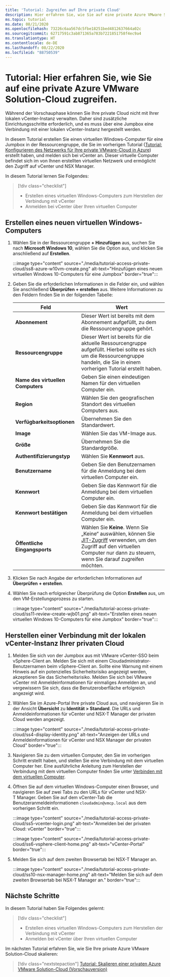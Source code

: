 ```yaml
---
title: 'Tutorial: Zugreifen auf Ihre private Cloud'
description: Hier erfahren Sie, wie Sie auf eine private Azure VMware Solution-Cloud zugreifen
ms.topic: tutorial
ms.date: 08/21/2020
ms.openlocfilehash: 73226c6aa567dc5fbe18251bed4812637664a02c
ms.sourcegitcommit: 62717591c3ab871365a783b7221851758f4ec9a4
ms.translationtype: HT
ms.contentlocale: de-DE
ms.lasthandoff: 08/22/2020
ms.locfileid: "88750539"
---
```

# <a name="tutorial-learn-how-to-access-an-azure-vmware-solution-private-cloud"></a>Tutorial: Hier erfahren Sie, wie Sie auf eine private Azure VMware Solution-Cloud zugreifen.

Während der Vorschauphase können Sie Ihre private Cloud nicht mit Ihrer lokalen vCenter-Instanz verwalten. Daher sind zusätzliche Einrichtungsschritte erforderlich, und es muss über eine Jumpbox eine Verbindung mit einer lokalen vCenter-Instanz hergestellt werden. 

In diesem Tutorial erstellen Sie einen virtuellen Windows-Computer für eine Jumpbox in der Ressourcengruppe, die Sie im vorherigen Tutorial ([Tutorial: Konfigurieren des Netzwerks für Ihre private VMware-Cloud in Azure](tutorial-configure-networking.md)) erstellt haben, und melden sich bei vCenter an. Dieser virtuelle Computer befindet sich im von Ihnen erstellten virtuellen Netzwerk und ermöglicht den Zugriff auf vCenter und NSX Manager. 

In diesem Tutorial lernen Sie Folgendes:

> [!div class="checklist"]
> * Erstellen eines virtuellen Windows-Computers zum Herstellen der Verbindung mit vCenter
> * Anmelden bei vCenter über Ihren virtuellen Computer

## <a name="create-a-new-windows-virtual-machine"></a>Erstellen eines neuen virtuellen Windows-Computers

1. Wählen Sie in der Ressourcengruppe **+ Hinzufügen** aus, suchen Sie nach **Microsoft Windows 10**, wählen Sie die Option aus, und klicken Sie anschließend auf **Erstellen**.

   :::image type="content" source="./media/tutorial-access-private-cloud/ss8-azure-w10vm-create.png" alt-text="Hinzufügen eines neuen virtuellen Windows 10-Computers für eine Jumpbox" border="true":::

1. Geben Sie die erforderlichen Informationen in die Felder ein, und wählen Sie anschließend **Überprüfen + erstellen** aus. Weitere Informationen zu den Feldern finden Sie in der folgenden Tabelle:

   | Feld | Wert |
   | --- | --- |
   | **Abonnement** | Dieser Wert ist bereits mit dem Abonnement aufgefüllt, zu dem die Ressourcengruppe gehört. |
   | **Ressourcengruppe** | Dieser Wert ist bereits für die aktuelle Ressourcengruppe aufgefüllt. Hierbei sollte es sich um die Ressourcengruppe handeln, die Sie in einem vorherigen Tutorial erstellt haben. |
   | **Name des virtuellen Computers** | Geben Sie einen eindeutigen Namen für den virtuellen Computer ein. |
   | **Region** | Wählen Sie den geografischen Standort des virtuellen Computers aus. |
   | **Verfügbarkeitsoptionen** | Übernehmen Sie den Standardwert. |
   | **Image** | Wählen Sie das VM-Image aus. |
   | **Größe** | Übernehmen Sie die Standardgröße. |
   | **Authentifizierungstyp**  | Wählen Sie **Kennwort** aus. |
   | **Benutzername** | Geben Sie den Benutzernamen für die Anmeldung bei dem virtuellen Computer ein. |
   | **Kennwort** | Geben Sie das Kennwort für die Anmeldung bei dem virtuellen Computer ein. |
   | **Kennwort bestätigen** | Geben Sie das Kennwort für die Anmeldung bei dem virtuellen Computer ein. |
   | **Öffentliche Eingangsports** | Wählen Sie **Keine**. Wenn Sie „Keine“ auswählen, können Sie [JIT-Zugriff](../security-center/security-center-just-in-time.md#jit-configure) verwenden, um den Zugriff auf den virtuellen Computer nur dann zu steuern, wenn Sie darauf zugreifen möchten.  |

1. Klicken Sie nach Angabe der erforderlichen Informationen auf **Überprüfen + erstellen**. 
1. Wählen Sie nach erfolgreicher Überprüfung die Option **Erstellen** aus, um den VM-Erstellungsprozess zu starten.

   :::image type="content" source="./media/tutorial-access-private-cloud/ss11-review-create-wjb01.png" alt-text="Erstellen eines neuen virtuellen Windows 10-Computers für eine Jumpbox" border="true":::

## <a name="connect-to-the-local-vcenter-of-your-private-cloud"></a>Herstellen einer Verbindung mit der lokalen vCenter-Instanz Ihrer privaten Cloud

1. Melden Sie sich von der Jumpbox aus mit VMware vCenter-SSO beim vSphere-Client an. Melden Sie sich mit einem Cloudadministrator-Benutzernamen beim vSphere-Client an. Sollte eine Warnung mit einem Hinweis auf ein potenzielles Sicherheitsrisiko angezeigt werden, akzeptieren Sie das Sicherheitsrisiko. Melden Sie sich bei VMware vCenter mit Anmeldeinformationen für einmaliges Anmelden an, und vergewissern Sie sich, dass die Benutzeroberfläche erfolgreich angezeigt wird.

1. Wählen Sie im Azure-Portal Ihre private Cloud aus, und navigieren Sie in der Ansicht **Übersicht** zu **Identität > Standard**. Die URLs und Anmeldeinformationen für vCenter und NSX-T Manager der privaten Cloud werden angezeigt.

   :::image type="content" source="./media/tutorial-access-private-cloud/ss4-display-identity.png" alt-text="Anzeigen der URLs und Anmeldeinformationen für vCenter und NSX Manager der privaten Cloud" border="true":::

1. Navigieren Sie zu dem virtuellen Computer, den Sie im vorherigen Schritt erstellt haben, und stellen Sie eine Verbindung mit dem virtuellen Computer her. Eine ausführliche Anleitung zum Herstellen der Verbindung mit dem virtuellen Computer finden Sie unter [Verbinden mit dem virtuellen Computer](../virtual-machines/windows/connect-logon.md#connect-to-the-virtual-machine).

1. Öffnen Sie auf dem virtuellen Windows-Computer einen Browser, und navigieren Sie auf zwei Tabs zu den URLs für vCenter und NSX-T Manager. Geben Sie auf dem vCenter-Tab die Benutzeranmeldeinformationen `cloudadmin@vmcp.local` aus dem vorherigen Schritt ein.

   :::image type="content" source="./media/tutorial-access-private-cloud/ss5-vcenter-login.png" alt-text="Anmelden bei der privaten Cloud: vCenter" border="true":::

   :::image type="content" source="./media/tutorial-access-private-cloud/ss6-vsphere-client-home.png" alt-text="vCenter-Portal" border="true":::

1. Melden Sie sich auf dem zweiten Browsertab bei NSX-T Manager an.

   :::image type="content" source="./media/tutorial-access-private-cloud/ss10-nsx-manager-home.png" alt-text="Melden Sie sich auf dem zweiten Browsertab bei NSX-T Manager an." border="true":::

## <a name="next-steps"></a>Nächste Schritte

In diesem Tutorial haben Sie Folgendes gelernt:

> [!div class="checklist"]
> * Erstellen eines virtuellen Windows-Computers zum Herstellen der Verbindung mit vCenter
> * Anmelden bei vCenter über Ihren virtuellen Computer

Im nächsten Tutorial erfahren Sie, wie Sie Ihre private Azure VMware Solution-Cloud skalieren:

> [!div class="nextstepaction"]
> [Tutorial: Skalieren einer privaten Azure VMware Solution-Cloud (Vorschauversion)](tutorial-scale-private-cloud.md)
